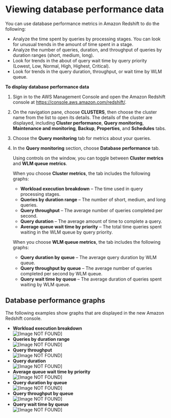 # Viewing database performance data<a name="performance-metrics-database-performance"></a>

You can use database performance metrics in Amazon Redshift to do the following:
+ Analyze the time spent by queries by processing stages\. You can look for unusual trends in the amount of time spent in a stage\. 
+ Analyze the number of queries, duration, and throughput of queries by duration ranges \(short, medium, long\)\. 
+ Look for trends in the about of query wait time by query priority \(Lowest, Low, Normal, High, Highest, Critical\)\. 
+ Look for trends in the query duration, throughput, or wait time by WLM queue\. 

**To display database performance data**

1. Sign in to the AWS Management Console and open the Amazon Redshift console at [https://console\.aws\.amazon\.com/redshift/](https://console.aws.amazon.com/redshift/)\.

1. On the navigation pane, choose **CLUSTERS**, then choose the cluster name from the list to open its details\. The details of the cluster are displayed, including **Cluster performance**, **Query monitoring**, **Maintenance and monitoring**, **Backup**, **Properties**, and **Schedules** tabs\. 

1. Choose the **Query monitoring** tab for metrics about your queries\.

1. In the **Query monitoring** section, choose **Database performance** tab\. 

   Using controls on the window, you can toggle between **Cluster metrics** and **WLM queue metrics**\. 

   When you choose **Cluster metrics**, the tab includes the following graphs: 
   + **Workload execution breakdown** – The time used in query processing stages\. 
   + **Queries by duration range** – The number of short, medium, and long queries\. 
   + **Query throughput** – The average number of queries completed per second\. 
   + **Query duration** – The average amount of time to complete a query\. 
   + **Average queue wait time by priority** – The total time queries spent waiting in the WLM queue by query priority\. 

   When you choose **WLM queue metrics**, the tab includes the following graphs: 
   + **Query duration by queue** – The average query duration by WLM queue\. 
   + **Query throughput by queue** – The average number of queries completed per second by WLM queue\. 
   + **Query wait time by queue** – The average duration of queries spent waiting by WLM queue\. 

## Database performance graphs<a name="performance-metrics-database-performance-examples"></a>

The following examples show graphs that are displayed in the new Amazon Redshift console\. 
+ **Workload execution breakdown**   
![\[Image NOT FOUND\]](http://docs.aws.amazon.com/redshift/latest/mgmt/images/database-performance-workload-execution-breakdown.png)
+ **Queries by duration range**   
![\[Image NOT FOUND\]](http://docs.aws.amazon.com/redshift/latest/mgmt/images/database-performance-queries-by-duration.png)
+ **Query throughput**   
![\[Image NOT FOUND\]](http://docs.aws.amazon.com/redshift/latest/mgmt/images/database-performance-query-throughput.png)
+ **Query duration**   
![\[Image NOT FOUND\]](http://docs.aws.amazon.com/redshift/latest/mgmt/images/database-performance-query-duration.png)
+ **Average queue wait time by priority**   
![\[Image NOT FOUND\]](http://docs.aws.amazon.com/redshift/latest/mgmt/images/database-performance-queue-wait-by-priority.png)
+ **Query duration by queue**   
![\[Image NOT FOUND\]](http://docs.aws.amazon.com/redshift/latest/mgmt/images/database-performance-query-duration-by-queue.png)
+ **Query throughput by queue**   
![\[Image NOT FOUND\]](http://docs.aws.amazon.com/redshift/latest/mgmt/images/database-performance-query-throughput-by-queue.png)
+ **Query wait time by queue**   
![\[Image NOT FOUND\]](http://docs.aws.amazon.com/redshift/latest/mgmt/images/database-performance-queue-wait-by-queue.png)